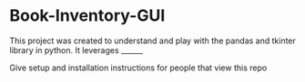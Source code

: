 # Book-Inventory-GUI

This project was created to understand and play with the pandas and tkinter library in python. It leverages ______


Give setup and installation instructions for people that view this repo
